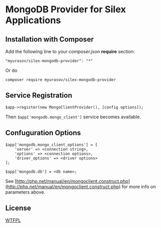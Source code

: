 # MongoDB Provider for Silex Applications

## Installation with Composer

Add the following line to your _composer.json_ __require__ section:

```
"myurasov/silex-mongodb-provider": "*"
```

Or do

`composer require myurasov/silex-mongodb-provider`


## Service Registration

```
$app->register(new MongoClientProvider(), [config options]);
```

Then `$app['mongodb.mongo_client']` service becomes available.

## Confuguration Options

```
$app['mongodb.mongo_client_options'] = [
    'server' => <connection string>,
    'options' => <connection options>,
    'driver_options' => <driver options>
];

$app['mongodb.db'] = <db name>;
```

See [http://php.net/manual/en/mongoclient.construct.php](http://php.net/manual/en/mongoclient.construct.php) for more info on parameters above.

## License

[WTFPL](http://www.wtfpl.net/)
